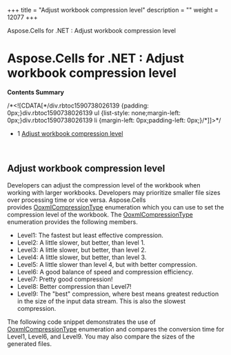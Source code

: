 +++
title = "Adjust workbook compression level" 
description = "" 
weight = 12077 
+++

Aspose.Cells for .NET : Adjust workbook compression level  

# Aspose.Cells for .NET : Adjust workbook compression level


**Contents Summary**

/\*<!\[CDATA\[\*/div.rbtoc1590738026139 {padding: 0px;}div.rbtoc1590738026139 ul {list-style: none;margin-left: 0px;}div.rbtoc1590738026139 li {margin-left: 0px;padding-left: 0px;}/\*\]\]>\*/

*   1 [Adjust workbook compression level](#Adjustworkbookcompressionlevel-Adjustworkbookcompressionlevel)

 

## Adjust workbook compression level

Developers can adjust the compression level of the workbook when working with larger workbooks. Developers may prioritize smaller file sizes over processing time or vice versa. Aspose.Cells provides [OoxmlCompressionType](https://apireference.aspose.com/net/cells/aspose.cells/ooxmlcompressiontype) enumeration which you can use to set the compression level of the workbook. The [OoxmlCompressionType](https://apireference.aspose.com/net/cells/aspose.cells/ooxmlcompressiontype) enumeration provides the following members.

*   Level1: The fastest but least effective compression.
*   Level2: A little slower, but better, than level 1.
*   Level3: A little slower, but better, than level 2.
*   Level4: A little slower, but better, than level 3.
*   Level5: A little slower than level 4, but with better compression.
*   Level6: A good balance of speed and compression efficiency.
*   Level7: Pretty good compression!
*   Level8: Better compression than Level7!
*   Level9: The "best" compression, where best means greatest reduction in the size of the input data stream. This is also the slowest compression.

The following code snippet demonstrates the use of [OoxmlCompressionType](https://apireference.aspose.com/net/cells/aspose.cells/ooxmlcompressiontype) enumeration and compares the conversion time for Level1, Level6, and Level9. You may also compare the sizes of the generated files.

